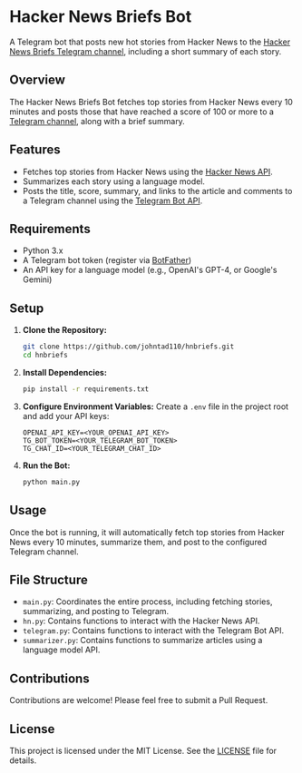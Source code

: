 # Hacker News Briefs Bot

A Telegram bot that posts new hot stories from Hacker News to the [Hacker News Briefs Telegram channel](https://t.me/hnbriefs), including a short summary of each story.

## Overview

The Hacker News Briefs Bot fetches top stories from Hacker News every 10 minutes and posts those that have reached a score of 100 or more to a [Telegram channel](https://t.me/hnbriefs), along with a brief summary.

## Features

- Fetches top stories from Hacker News using the [Hacker News API](https://github.com/HackerNews/API).
- Summarizes each story using a language model.
- Posts the title, score, summary, and links to the article and comments to a Telegram channel using the [Telegram Bot API](https://core.telegram.org/bots/api).

## Requirements

- Python 3.x
- A Telegram bot token (register via [BotFather](https://t.me/BotFather))
- An API key for a language model (e.g., OpenAI's GPT-4, or Google's Gemini)

## Setup

1. **Clone the Repository:**

   ```bash
   git clone https://github.com/johntad110/hnbriefs.git
   cd hnbriefs
   ```

2. **Install Dependencies:**

   ```bash
   pip install -r requirements.txt
   ```

3. **Configure Environment Variables:**
   Create a `.env` file in the project root and add your API keys:

   ```
   OPENAI_API_KEY=<YOUR_OPENAI_API_KEY>
   TG_BOT_TOKEN=<YOUR_TELEGRAM_BOT_TOKEN>
   TG_CHAT_ID=<YOUR_TELEGRAM_CHAT_ID>
   ```

4. **Run the Bot:**
   ```bash
   python main.py
   ```

## Usage

Once the bot is running, it will automatically fetch top stories from Hacker News every 10 minutes, summarize them, and post to the configured Telegram channel.

## File Structure

- `main.py`: Coordinates the entire process, including fetching stories, summarizing, and posting to Telegram.
- `hn.py`: Contains functions to interact with the Hacker News API.
- `telegram.py`: Contains functions to interact with the Telegram Bot API.
- `summarizer.py`: Contains functions to summarize articles using a language model API.

## Contributions

Contributions are welcome! Please feel free to submit a Pull Request.

## License

This project is licensed under the MIT License. See the [LICENSE](LICENSE) file for details.
